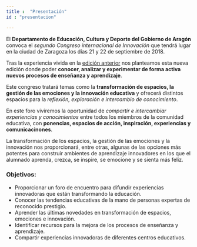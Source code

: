```yaml
---
title :  "Presentación"
id : "presentacion"

---
```




El **Departamento de Educación, Cultura y Deporte del Gobierno de Aragón**  convoca el *segundo Congreso internacional de Innovación* que tendrá lugar en la ciudad de Zaragoza los días 21 y 22 de septiembre de 2018.

Tras la experiencia vivida en la [edición anterior](https://2017.congresoinnovacion.educa.aragon.es/) nos planteamos esta nueva edición donde poder **conocer, analizar y experimentar de forma activa nuevos procesos de enseñanza y aprendizaje**.

Este congreso tratará temas como la **transformación de espacios, la gestión de las emociones y la innovación educativa** y ofrecerá distintos espacios para la *reflexión, exploración e intercambio de conocimiento*.

En este foro viviremos la oportunidad de *compartir e intercambiar experiencias y conocimientos* entre todos los miembros de la comunidad educativa, con **ponencias, espacios de acción, inspiración, experiencias y comunicacinones**.

La transformación de los espacios, la gestión de las emociones y la innovación nos proporcionará, entre otras, algunas de las opciones más potentes para construir ambientes de aprendizaje innovadores en los que el alumnado aprenda, crezca, se inspire, se emocione y se sienta más feliz.

### Objetivos:

* Proporcionar un foro de encuentro para difundir experiencias innovadoras que están transformando la educación.
* Conocer las tendencias educativas de la mano de personas expertas de reconocido prestigio.
* Aprender las últimas novedades en transformación de espacios, emociones e innovación.
* Identificar recursos para la mejora de los procesos de enseñanza y aprendizaje.
* Compartir experiencias innovadoras de diferentes centros educativos. 


